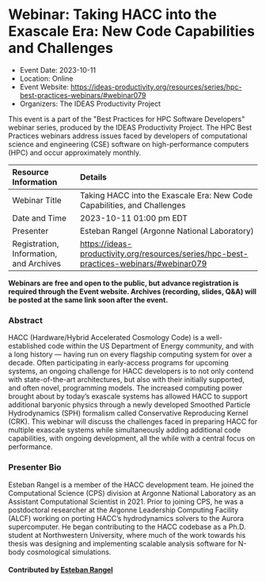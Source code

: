 













			   

<!-- Note: this label does NOT include the trailing colon -->





# Webinar: Taking HACC into the Exascale Era: New Code Capabilities and Challenges

- Event Date: 2023-10-11
- Location: Online
- Event Website: https://ideas-productivity.org/resources/series/hpc-best-practices-webinars/#webinar079
- Organizers: The IDEAS Productivity Project
			   
This event is a part of the "Best Practices for HPC Software
Developers" webinar series, produced by the IDEAS Productivity
Project. The HPC Best Practices webinars address issues faced by
developers of computational science and engineering (CSE) software on
high-performance computers (HPC) and occur approximately monthly.

Resource Information | Details
:--- | :---			   
Webinar Title | Taking HACC into the Exascale Era: New Code Capabilities, and Challenges
Date and Time | 2023-10-11 01:00 pm EDT
Presenter | Esteban Rangel (Argonne National Laboratory)
Registration, Information, and Archives | 	<https://ideas-productivity.org/resources/series/hpc-best-practices-webinars/#webinar079>	   

**Webinars are free and open to the public, but advance registration is required through the Event website. Archives (recording, slides, Q&A) will be posted at the same link soon after the event.**

### Abstract
<p>HACC (Hardware/Hybrid Accelerated Cosmology Code) is a well-established code within the US Department of Energy community, and with a long history — having run on every flagship computing system for over a decade. Often participating in early-access programs for upcoming systems, an ongoing challenge for HACC developers is to not only contend with state-of-the-art architectures, but also with their initially supported, and often novel, programming models. The increased computing power brought about by today’s exascale systems has allowed HACC to support additional baryonic physics through a newly developed Smoothed Particle Hydrodynamics (SPH) formalism called Conservative Reproducing Kernel (CRK). This webinar will discuss the challenges faced in preparing HACC for multiple exascale systems while simultaneously adding additional code capabilities, with ongoing development, all the while with a central focus on performance.</p>



### Presenter Bio
<p>Esteban Rangel is a member of the HACC development team. He joined the Computational Science (CPS) division at Argonne National Laboratory as an Assistant Computational Scientist in 2021. Prior to joining CPS, he was a postdoctoral researcher at the Argonne Leadership Computing Facility (ALCF) working on porting HACC’s hydrodynamics solvers to the Aurora supercomputer. He began contributing to the HACC codebase as a Ph.D. student at Northwestern University, where much of the work towards his thesis was designing and implementing scalable analysis software for N-body cosmological simulations.</p>

    

#### Contributed by [Esteban Rangel](https://github.com/steverangel "Esteban Rangel GitHub profile")

<!---
Publish: yes
Topics: "performance portability", "software engineering", "high-performance computing (hpc)", "performance at leadership computing facilities", "online learning"
--->






